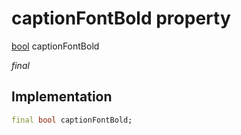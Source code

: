 


# captionFontBold property






[bool](https://api.flutter.dev/flutter/dart-core/bool-class.html) captionFontBold
  
_final_






## Implementation

```dart
final bool captionFontBold;


```







